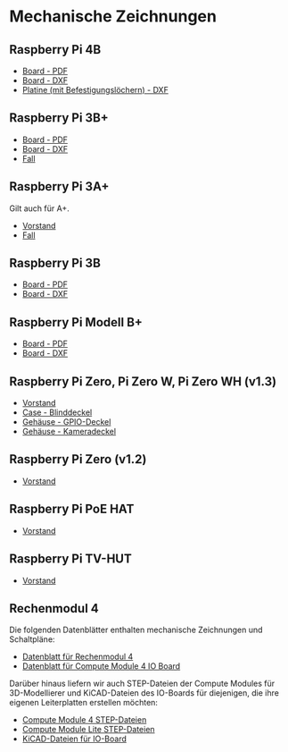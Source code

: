 # Mechanische Zeichnungen

## Raspberry Pi 4B

- [Board - PDF](rpi_MECH_4b_4p0.pdf)
- [Board - DXF](rpi_MECH_4b_4p0.dxf)
- [Platine (mit Befestigungslöchern) - DXF](rpi_MECH_4b_4p0-with_mounting.dxf)

## Raspberry Pi 3B+

- [Board - PDF](rpi_MECH_3bplus.pdf)
- [Board - DXF](rpi_MECH_3bplus.dxf)
- [Fall](rpi_MECH_3bplus_case.pdf)

## Raspberry Pi 3A+

Gilt auch für A+.

- [Vorstand](rpi_MECH_3aplus.pdf)
- [Fall](rpi_MECH_3aplus_case.pdf)

## Raspberry Pi 3B

- [Board - PDF](rpi_MECH_3b_1p2.pdf)
- [Board - DXF](rpi_MECH_3b_1p2.dxf)

## Raspberry Pi Modell B+

- [Board - PDF](rpi_MECH_bplus_1p2.pdf)
- [Board - DXF](rpi_MECH_bplus_1p2.dxf)

## Raspberry Pi Zero, Pi Zero W, Pi Zero WH (v1.3)

- [Vorstand](rpi_MECH_Zero_1p3.pdf)
- [Case - Blinddeckel](rpi_MECH_Zero_case_blank.pdf)
- [Gehäuse - GPIO-Deckel](rpi_MECH_Zero_case_gpio.pdf)
- [Gehäuse - Kameradeckel](rpi_MECH_Zero_case_camera.pdf)

## Raspberry Pi Zero (v1.2)

- [Vorstand](rpi_MECH_Zero_1p2.pdf)

## Raspberry Pi PoE HAT

- [Vorstand](rpi_MECH_PoEHAT.pdf)

## Raspberry Pi TV-HUT

- [Vorstand](rpi_MECH_TVHAT_1p0.PNG)

## Rechenmodul 4

Die folgenden Datenblätter enthalten mechanische Zeichnungen und Schaltpläne:

- [Datenblatt für Rechenmodul 4](http://datasheets.raspberrypi.org/cm4/cm4-datasheet.pdf)
- [Datenblatt für Compute Module 4 IO Board](http://datasheets.raspberrypi.org/cm4io/cm4io-datasheet.pdf)

Darüber hinaus liefern wir auch STEP-Dateien der Compute Modules für 3D-Modellierer und KiCAD-Dateien des IO-Boards für diejenigen, die ihre eigenen Leiterplatten erstellen möchten:

- [Compute Module 4 STEP-Dateien](https://datasheets.raspberrypi.org/cm4/CM4-step.zip)
- [Compute Module Lite STEP-Dateien](https://datasheets.raspberrypi.org/cm4/CM4Lite-step.zip)
- [KiCAD-Dateien für IO-Board](http://datasheets.raspberrypi.org/cm4io/CM4IO-KiCAD.zip)
